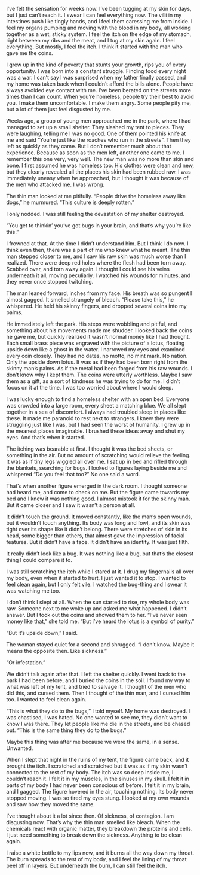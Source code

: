 I’ve felt the sensation for weeks now. I’ve been tugging at my skin for days, but I just can’t reach it. I swear I can feel everything now. The villi in my intestines push like tingly hands, and I feel them caressing me from inside. I feel my organs pumping and moving with the blood in my body, all working together as a wet, sticky system. I feel the itch on the edge of my stomach, right between my ribs and the meat, and I tug at my skin again. I feel everything. But mostly, I feel the itch. I think it started with the man who gave me the coins. 

I grew up in the kind of poverty that stunts your growth, rips you of every opportunity. I was born into a constant struggle. Finding food every night was a war. I can’t say I was surprised when my father finally passed, and my home was taken back when I couldn’t afford the bills alone. 
People have always avoided eye contact with me. I’ve been berated on the streets more times than I can count. When you’re homeless, people try their best to avoid you. I make them uncomfortable. I make them angry. Some people pity me, but a lot of them just feel disgusted by me.

Weeks ago, a group of young men approached me in the park, where I had managed to set up a small shelter. They slashed my tent to pieces. They were laughing, telling me I was no good. One of them pointed his knife at me and said “You’re just like the roaches who run in the streets”. Then they left as quickly as they came. But I don’t remember much about that experience. Because as soon as the men left, another one came to me. I remember this one very, very well.
The new man was no more than skin and bone. I first assumed he was homeless too. His clothes were clean and new, but they clearly revealed all the places his skin had been rubbed raw. I was immediately uneasy when he approached, but I thought it was because of the men who attacked me. I was wrong.

The thin man looked at me pitifully. “People drive the homeless away like dogs,” he murmured. “This culture is deeply rotten.” 

I only nodded. I was still feeling the devastation of my shelter destroyed. 

“You get to thinkin’ you’ve got bugs in your brain, and that’s why you’re like this.”

I frowned at that. At the time I didn’t understand him. But I think I do now. I think even then, there was a part of me who knew what he meant.
The thin man stepped closer to me, and I saw his raw skin was much worse than I realized. There were deep red holes where the flesh had been torn away. Scabbed over, and torn away again. I thought I could see his veins underneath it all, moving peculiarly. I watched his wounds for minutes, and they never once stopped twitching. 

The man leaned forward, inches from my face. His breath was so pungent I almost gagged. It smelled strangely of bleach. 
“Please take this,” he whispered. He held his skinny fingers, and dropped several coins into my palms. 

He immediately left the park. His steps were wobbling and pitiful, and something about his movements made me shudder. I looked back the coins he gave me, but quickly realized it wasn’t normal money like I had thought. Each small brass piece was engraved with the picture of a lotus, floating upside down like a ghost in the water. I narrowed my eyes and examined every coin closely. They had no dates, no motto, no mint mark. No nation. Only the upside down lotus. It was as if they had been born right from the skinny man’s palms. As if the metal had been forged from his raw wounds. 
I don’t know why I kept them. The coins were utterly worthless. Maybe I saw them as a gift, as a sort of kindness he was trying to do for me. I didn’t focus on it at the time. I was too worried about where I would sleep. 

I was lucky enough to find a homeless shelter with an open bed. Everyone was crowded into a large room, every sheet a matching blue. We all slept together in a sea of discomfort. I always had troubled sleep in places like these. It made me paranoid to rest next to strangers. I knew they were struggling just like I was, but I had seen the worst of humanity. I grew up in the meanest places imaginable.
I brushed these ideas away and shut my eyes. And that’s when it started.

The itching was bearable at first. I thought it was the bed sheets, or something in the air. But no amount of scratching would relieve the feeling. It was as if tiny legs wiggled all over me. I sat up in bed and rifled through the blankets, searching for bugs. I looked to figures laying beside me and whispered “Do you feel that too?” No one said a word. 

That’s when another figure emerged in the dark room. I thought someone had heard me, and come to check on me. But the figure came towards my bed and I knew it was nothing good. I almost mistook it for the skinny man. But it came closer and I saw it wasn’t a person at all.

It didn’t touch the ground. It moved constantly, like the man’s open wounds, but it wouldn’t touch anything. Its body was long and fowl, and its skin was tight over its shape like it didn’t belong. There were stretches of skin in its head, some bigger than others, that almost gave the impression of facial features. But it didn’t have a face. It didn’t have an identity. It was just filth. 

It really didn’t look like a bug. It was nothing like a bug, but that’s the closest thing I could compare it to. 

I was still scratching the itch while I stared at it. I drug my fingernails all over my body, even when it started to hurt. I just wanted it to stop. I wanted to feel clean again, but I only felt vile. I watched the bug-thing and I swear it was watching me too. 




I don’t think I slept at all. When the sun started to rise, my whole body was raw. Someone next to me woke up and asked me what happened. I didn’t answer. But I took out the coins and showed them to her.
“I’ve never seen money like that,” she told me. “But I’ve heard the lotus is a symbol of purity.”

“But it’s upside down,” I said.

The woman stayed quiet for a second and shrugged. “I don’t know. Maybe it means the opposite then. Like sickness.”

“Or infestation.”




We didn’t talk again after that. I left the shelter quickly. I went back to the park I had been before, and I buried the coins in the soil. I found my way to what was left of my tent, and tried to salvage it. I thought of the men who did this, and cursed them. Then I thought of the thin man, and I cursed him too. I wanted to feel clean again.

“This is what they do to the bugs,” I told myself. My home was destroyed. I was chastised, I was hated. No one wanted to see me, they didn’t  want to know I was there. They let people like me die in the streets, and be chased out. 
“This is the same thing they do to the bugs.”

Maybe this thing was after me because we were the same, in a sense. Unwanted.

When I slept that night in the ruins of my tent, the figure came back, and it brought the itch. 
I scratched and scratched but it was as if my skin wasn’t connected to the rest of my body. The itch was so deep inside me, I couldn’t reach it. I felt it in my muscles, in the sinuses in my skull. I felt it in parts of my body I had never been conscious of before. I felt it in my brain, and I gagged. The figure hovered in the air, touching nothing. Its body never stopped moving. I was so tired my eyes stung. I looked at my own wounds and saw how they moved the same. 



I’ve thought about it a lot since then. Of sickness, of contagion. I am disgusting now. That’s why the thin man smelled like bleach. When the chemicals react with organic matter, they breakdown the proteins and cells. I just need something to break down the sickness. Anything to be clean again.

I raise a white bottle to my lips now, and it burns all the way down my throat. The burn spreads to the rest of my body, and I feel the lining of my throat peel off in layers. But underneath the burn, I can still feel the itch.


















